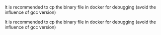 It is recommended to cp the binary file in docker for debugging (avoid the influence of gcc version)

It is recommended to cp the binary file in docker for debugging (avoid the influence of gcc version)

